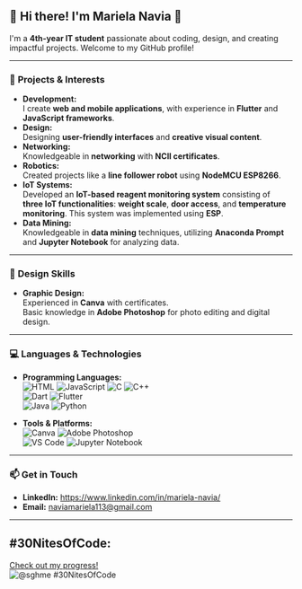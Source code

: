 ## 🌟 Hi there! I'm **Mariela Navia** 👋

<!--
## Hi there 👋
**sghme/sghme** is a ✨ _special_ ✨ repository because its `README.md` (this file) appears on your GitHub profile.

Here are some ideas to get you started:

- 🔭 I’m currently working on ...
- 🌱 I’m currently learning ...
- 👯 I’m looking to collaborate on ...
- 🤔 I’m looking for help with ...
- 💬 Ask me about ...
- 📫 How to reach me: ...
- 😄 Pronouns: ...
- ⚡ Fun fact: ...
-->

I'm a **4th-year IT student** passionate about coding, design, and creating impactful projects. Welcome to my GitHub profile!

---

### 🌟 **Projects & Interests**
- **Development:**  
  I create **web and mobile applications**, with experience in **Flutter** and **JavaScript frameworks**.  
- **Design:**  
  Designing **user-friendly interfaces** and **creative visual content**.  
- **Networking:**  
  Knowledgeable in **networking** with **NCII certificates**.  
- **Robotics:**  
  Created projects like a **line follower robot** using **NodeMCU ESP8266**.  
- **IoT Systems:**  
  Developed an **IoT-based reagent monitoring system** consisting of **three IoT functionalities**: **weight scale**, **door access**, and **temperature monitoring**. This system was implemented using **ESP**.  
- **Data Mining:**  
  Knowledgeable in **data mining** techniques, utilizing **Anaconda Prompt** and **Jupyter Notebook** for analyzing data.

---
### 🎨 **Design Skills**
- **Graphic Design:**  
  Experienced in **Canva** with certificates.  
  Basic knowledge in **Adobe Photoshop** for photo editing and digital design.

---

### 💻 **Languages & Technologies**
- **Programming Languages:**  
  ![HTML](https://img.shields.io/badge/HTML-E34F26?style=for-the-badge&logo=html5&logoColor=white) 
  ![JavaScript](https://img.shields.io/badge/JavaScript-F7DF1E?style=for-the-badge&logo=javascript&logoColor=black) 
  ![C](https://img.shields.io/badge/C-00599C?style=for-the-badge&logo=c&logoColor=white) 
  ![C++](https://img.shields.io/badge/C++-00599C?style=for-the-badge&logo=cplusplus&logoColor=white)  
  ![Dart](https://img.shields.io/badge/Dart-0175C2?style=for-the-badge&logo=dart&logoColor=white) 
  ![Flutter](https://img.shields.io/badge/Flutter-02569B?style=for-the-badge&logo=flutter&logoColor=white)  
  ![Java](https://img.shields.io/badge/Java-ED8B00?style=for-the-badge&logo=java&logoColor=white) 
  ![Python](https://img.shields.io/badge/Python-3776AB?style=for-the-badge&logo=python&logoColor=white)  

- **Tools & Platforms:**  
  ![Canva](https://img.shields.io/badge/Canva-00C4CC?style=for-the-badge&logo=canva&logoColor=white) 
  ![Adobe Photoshop](https://img.shields.io/badge/Adobe%20Photoshop-31A8FF?style=for-the-badge&logo=adobephotoshop&logoColor=white)  
  ![VS Code](https://img.shields.io/badge/VS%20Code-0078D4?style=for-the-badge&logo=visualstudiocode&logoColor=white) 
  ![Jupyter Notebook](https://img.shields.io/badge/Jupyter-F37626?style=for-the-badge&logo=jupyter&logoColor=white)

---

### 📫 **Get in Touch**
- **LinkedIn:**  https://www.linkedin.com/in/mariela-navia/
- **Email:** naviamariela113@gmail.com
---

## #30NitesOfCode:
  [Check out my progress!](https://www.codedex.io/@sghme/30-nites-of-code)  
  ![@sghme #30NitesOfCode](https://www.codedex.io/api/petStatus?user=sghme)
